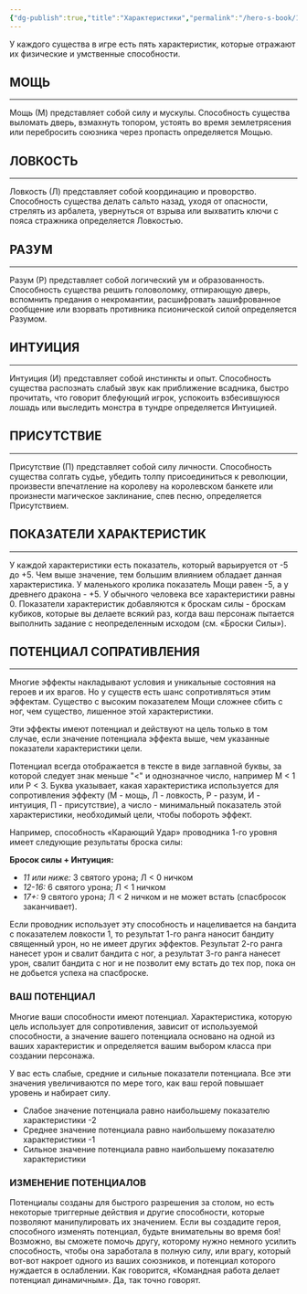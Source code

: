 ```yaml
---
{"dg-publish":true,"title":"Характеристики","permalink":"/hero-s-book/1-basics/2-characteristics/","dgPassFrontmatter":true}
---
```


У каждого существа в игре есть пять характеристик, которые отражают их физические и умственные способности.

## МОЩЬ
---
Мощь (М) представляет собой силу и мускулы. Способность существа выломать дверь, взмахнуть топором, устоять во время землетрясения или перебросить союзника через пропасть определяется Мощью.

## ЛОВКОСТЬ
---
Ловкость (Л) представляет собой координацию и проворство. Способность существа делать сальто назад, уходя от опасности, стрелять из арбалета, увернуться от взрыва или выхватить ключи с пояса стражника определяется Ловкостью.

## РАЗУМ
---
Разум (Р) представляет собой логический ум и образованность. Способность существа решить головоломку, отпирающую дверь, вспомнить предания о некромантии, расшифровать зашифрованное сообщение или взорвать противника псионической силой определяется Разумом.

## ИНТУИЦИЯ
---
Интуиция (И) представляет собой инстинкты и опыт. Способность существа распознать слабый звук как приближение всадника, быстро прочитать, что говорит блефующий игрок, успокоить взбесившуюся лошадь или выследить монстра в тундре определяется Интуицией.

## ПРИСУТСТВИЕ
---
Присутствие (П) представляет собой силу личности. Способность существа солгать судье, убедить толпу присоединиться к революции, произвести впечатление на королеву на королевском банкете или произнести магическое заклинание, спев песню, определяется Присутствием.

## ПОКАЗАТЕЛИ ХАРАКТЕРИСТИК
---
У каждой характеристики есть показатель, который варьируется от -5 до +5. Чем выше значение, тем большим влиянием обладает данная характеристика. У маленького кролика показатель Мощи равен -5, а у древнего дракона - +5. У обычного человека все характеристики равны 0. Показатели характеристик добавляются к броскам силы - броскам кубиков, которые вы делаете всякий раз, когда ваш персонаж пытается выполнить задание с неопределенным исходом (см. «Броски Силы»).

## ПОТЕНЦИАЛ СОПРАТИВЛЕНИЯ
---
Многие эффекты накладывают условия и уникальные состояния на героев и их врагов. Но у существ есть шанс сопротивляться этим эффектам. Существо с высоким показателем Мощи сложнее сбить с ног, чем существо, лишенное этой характеристики.

Эти эффекты имеют потенциал и действуют на цель только в том случае, если значение потенциала эффекта выше, чем указанные показатели характеристики цели.

Потенциал всегда отображается в тексте в виде заглавной буквы, за которой следует знак меньше "<" и однозначное число, например M < 1 или Р < 3. Буква указывает, какая характеристика используется для сопротивления эффекту (M - мощь, Л - ловкость, Р - разум, И - интуиция, П - присутствие), а число - минимальный показатель этой характеристики, необходимый цели, чтобы побороть эффект.

Например, способность «Карающий Удар» проводника 1-го уровня имеет следующие результаты броска силы:

**Бросок силы + Интуиция:**
- *11 или ниже:* 3 святого урона; Л < 0 ничком
- *12-16:* 6 святого урона; Л < 1 ничком
- *17+:* 9 святого урона; Л < 2 ничком и не может встать (спасбросок заканчивает).

Если проводник использует эту способность и нацеливается на бандита с показателем ловкости 1, то результат 1-го ранга наносит бандиту священный урон, но не имеет других эффектов. Результат 2-го ранга нанесет урон и свалит бандита с ног, а результат 3-го ранга нанесет урон, свалит бандита с ног и не позволит ему встать до тех пор, пока он не добьется успеха на спасброске.

### ВАШ ПОТЕНЦИАЛ
Многие ваши способности имеют потенциал. Характеристика, которую цель использует для сопротивления, зависит от используемой способности, а значение вашего потенциала основано на одной из ваших характеристик и определяется вашим выбором класса при создании персонажа.

У вас есть слабые, средние и сильные показатели потенциала. Все эти значения увеличиваются по мере того, как ваш герой повышает уровень и набирает силу.

- Слабое значение потенциала равно наибольшему показателю характеристики -2
- Среднее значение потенциала равно наибольшему показателю характеристики -1
- Сильное значение потенциала равно наибольшему показателю характеристики

### ИЗМЕНЕНИЕ ПОТЕНЦИАЛОВ
Потенциалы созданы для быстрого разрешения за столом, но есть некоторые триггерные действия и другие способности, которые позволяют манипулировать их значением. Если вы создадите героя, способного изменять потенциал, будьте внимательны во время боя! Возможно, вы сможете помочь другу, которому нужно немного усилить способность, чтобы она заработала в полную силу, или врагу, который вот-вот накроет одного из ваших союзников, и потенциал которого нуждается в ослаблении. Как говорится, «Командная работа делает потенциал динамичным». Да, так точно говорят.